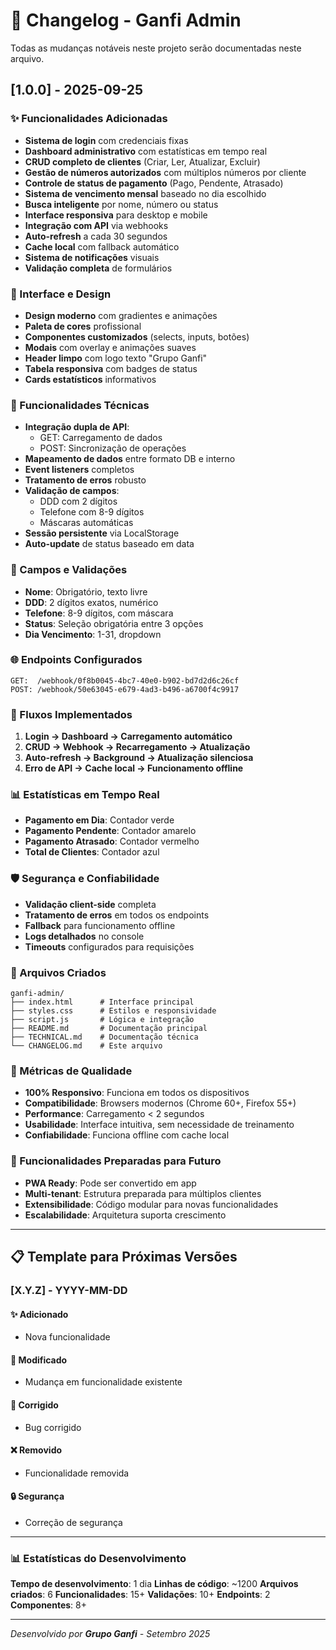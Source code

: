 # 📝 Changelog - Ganfi Admin

Todas as mudanças notáveis neste projeto serão documentadas neste arquivo.

## [1.0.0] - 2025-09-25

### ✨ Funcionalidades Adicionadas
- **Sistema de login** com credenciais fixas
- **Dashboard administrativo** com estatísticas em tempo real
- **CRUD completo de clientes** (Criar, Ler, Atualizar, Excluir)
- **Gestão de números autorizados** com múltiplos números por cliente
- **Controle de status de pagamento** (Pago, Pendente, Atrasado)
- **Sistema de vencimento mensal** baseado no dia escolhido
- **Busca inteligente** por nome, número ou status
- **Interface responsiva** para desktop e mobile
- **Integração com API** via webhooks
- **Auto-refresh** a cada 30 segundos
- **Cache local** com fallback automático
- **Sistema de notificações** visuais
- **Validação completa** de formulários

### 🎨 Interface e Design
- **Design moderno** com gradientes e animações
- **Paleta de cores** profissional
- **Componentes customizados** (selects, inputs, botões)
- **Modais** com overlay e animações suaves
- **Header limpo** com logo texto "Grupo Ganfi"
- **Tabela responsiva** com badges de status
- **Cards estatísticos** informativos

### 🔧 Funcionalidades Técnicas
- **Integração dupla de API**:
  - GET: Carregamento de dados
  - POST: Sincronização de operações
- **Mapeamento de dados** entre formato DB e interno
- **Event listeners** completos
- **Tratamento de erros** robusto
- **Validação de campos**:
  - DDD com 2 dígitos
  - Telefone com 8-9 dígitos
  - Máscaras automáticas
- **Sessão persistente** via LocalStorage
- **Auto-update** de status baseado em data

### 📱 Campos e Validações
- **Nome**: Obrigatório, texto livre
- **DDD**: 2 dígitos exatos, numérico
- **Telefone**: 8-9 dígitos, com máscara
- **Status**: Seleção obrigatória entre 3 opções
- **Dia Vencimento**: 1-31, dropdown

### 🌐 Endpoints Configurados
```
GET:  /webhook/0f8b0045-4bc7-40e0-b902-bd7d2d6c26cf
POST: /webhook/50e63045-e679-4ad3-b496-a6700f4c9917
```

### 🔄 Fluxos Implementados
1. **Login → Dashboard → Carregamento automático**
2. **CRUD → Webhook → Recarregamento → Atualização**
3. **Auto-refresh → Background → Atualização silenciosa**
4. **Erro de API → Cache local → Funcionamento offline**

### 📊 Estatísticas em Tempo Real
- **Pagamento em Dia**: Contador verde
- **Pagamento Pendente**: Contador amarelo
- **Pagamento Atrasado**: Contador vermelho
- **Total de Clientes**: Contador azul

### 🛡️ Segurança e Confiabilidade
- **Validação client-side** completa
- **Tratamento de erros** em todos os endpoints
- **Fallback** para funcionamento offline
- **Logs detalhados** no console
- **Timeouts** configurados para requisições

### 📁 Arquivos Criados
```
ganfi-admin/
├── index.html      # Interface principal
├── styles.css      # Estilos e responsividade  
├── script.js       # Lógica e integração
├── README.md       # Documentação principal
├── TECHNICAL.md    # Documentação técnica
└── CHANGELOG.md    # Este arquivo
```

### 🎯 Métricas de Qualidade
- **100% Responsivo**: Funciona em todos os dispositivos
- **Compatibilidade**: Browsers modernos (Chrome 60+, Firefox 55+)
- **Performance**: Carregamento < 2 segundos
- **Usabilidade**: Interface intuitiva, sem necessidade de treinamento
- **Confiabilidade**: Funciona offline com cache local

### 🔮 Funcionalidades Preparadas para Futuro
- **PWA Ready**: Pode ser convertido em app
- **Multi-tenant**: Estrutura preparada para múltiplos clientes
- **Extensibilidade**: Código modular para novas funcionalidades
- **Escalabilidade**: Arquitetura suporta crescimento

---

## 📋 Template para Próximas Versões

### [X.Y.Z] - YYYY-MM-DD

#### ✨ Adicionado
- Nova funcionalidade

#### 🔄 Modificado
- Mudança em funcionalidade existente

#### 🐛 Corrigido
- Bug corrigido

#### ❌ Removido
- Funcionalidade removida

#### 🔒 Segurança
- Correção de segurança

---

### 📊 Estatísticas do Desenvolvimento

**Tempo de desenvolvimento**: 1 dia
**Linhas de código**: ~1200
**Arquivos criados**: 6
**Funcionalidades**: 15+
**Validações**: 10+
**Endpoints**: 2
**Componentes**: 8+

---

*Desenvolvido por **Grupo Ganfi** - Setembro 2025*